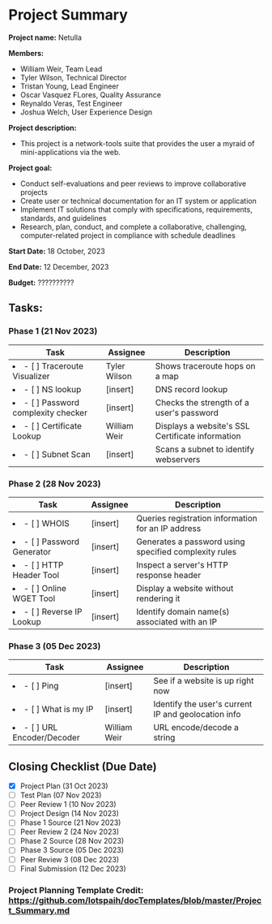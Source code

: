 # Project Summary

**Project name:** Netulla

**Members:**
- William Weir, Team Lead
- Tyler Wilson, Technical Director
- Tristan Young, Lead Engineer
- Oscar Vasquez FLores, Quality Assurance
- Reynaldo Veras, Test Engineer
- Joshua Welch, User Experience Design

**Project description:** 
- This project is a network-tools suite that provides the user a myraid of mini-applications via the web.

**Project goal:** 
- Conduct self-evaluations and peer reviews to improve collaborative projects
- Create user or technical documentation for an IT system or application
- Implement IT solutions that comply with specifications, requirements, standards, and guidelines
- Research, plan, conduct, and complete a collaborative, challenging, computer-related project in compliance with schedule deadlines

**Start Date:** 18 October, 2023

**End Date:** 12 December, 2023

**Budget:** ??????????

## Tasks:
### Phase 1 (21 Nov 2023)
|Task             | Assignee | Description |
|-----------------|----------|-------|
| <li>- [ ] Traceroute Visualizer</li>| Tyler Wilson | Shows traceroute hops on a map |
| <li>- [ ] NS lookup</li>| [insert] | DNS record lookup |
| <li>- [ ] Password complexity checker</li>| [insert] | Checks the strength of a user's password |
| <li>- [ ] Certificate Lookup</li>| William Weir | Displays a website's SSL Certificate information |
| <li>- [ ] Subnet Scan</li>| [insert] | Scans a subnet to identify webservers |

### Phase 2 (28 Nov 2023)
|Task             | Assignee | Description |
|-----------------|----------|-------|
| <li>- [ ] WHOIS</li>| [insert] | Queries registration information for an IP address |
| <li>- [ ] Password Generator</li>| [insert] | Generates a password using specified complexity rules |
| <li>- [ ] HTTP Header Tool</li>| [insert] | Inspect a server's HTTP response header  |
| <li>- [ ] Online WGET Tool</li>| [insert] | Display a website without rendering it |
| <li>- [ ] Reverse IP Lookup</li>| [insert] | Identify domain name(s) associated with an IP |

### Phase 3 (05 Dec 2023)
|Task             | Assignee | Description |
|-----------------|----------|-------|
| <li>- [ ] Ping</li>| [insert] | See if a website is up right now |
| <li>- [ ] What is my IP</li>| [insert] | Identify the user's current IP and geolocation info |
| <li>- [ ] URL Encoder/Decoder</li>| William Weir | URL encode/decode a string |

## Closing Checklist (Due Date)

- [x]  Project Plan (31 Oct 2023)
- [ ]  Test Plan (07 Nov 2023)
- [ ]  Peer Review 1 (10 Nov 2023)
- [ ]  Project Design (14 Nov 2023)
- [ ]  Phase 1 Source (21 Nov 2023)
- [ ]  Peer Review 2 (24 Nov 2023)
- [ ]  Phase 2 Source (28 Nov 2023)
- [ ]  Phase 3 Source (05 Dec 2023)
- [ ]  Peer Review 3 (08 Dec 2023)
- [ ]  Final Submission (12 Dec 2023)

### Project Planning Template Credit: https://github.com/lotspaih/docTemplates/blob/master/Project_Summary.md
